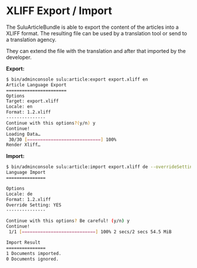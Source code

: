 # XLIFF Export / Import

The SuluArticleBundle is able to export the content of the articles into a XLIFF format. The resulting file can be used
by a translation tool or send to a translation agency.

They can extend the file with the translation and after that imported by the developer.  

__Export:__

```bash
$ bin/adminconsole sulu:article:export export.xliff en
Article Language Export
=======================
Options
Target: export.xliff
Locale: en
Format: 1.2.xliff
---------------
Continue with this options?(y/n) y
Continue!
Loading Data…
 30/30 [============================] 100%
Render Xliff…
```

__Import:__

```bash
$ bin/adminconsole sulu:article:import export.xliff de --overrideSettings
Language Import
===============

Options
Locale: de
Format: 1.2.xliff
Override Setting: YES
---------------

Continue with this options? Be careful! (y/n) y
Continue!
 1/1 [============================] 100% 2 secs/2 secs 54.5 MiB

Import Result
===============
1 Documents imported.
0 Documents ignored.
```
